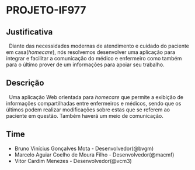 # PROJETO-IF977
## Justificativa
&nbsp; Diante das necessidades modernas de atendimento e cuidado do paciente em casa(*homecare*), nós resolvemos desenvolver uma aplicação para integrar e facilitar a comunicação do médico e enfermeiro como também para o último prover de um informações para apoiar seu trabalho.
## Descrição
&nbsp; Uma aplicação Web orientada para *homecare* que permite a exibição de informações compartilhadas entre enfermeiros e médicos, sendo que os últimos podem realizar modificações sobre estas que se referem ao paciente em questão. Também haverá um meio de comunicação.
## Time
* Bruno Vinícius Gonçalves Mota - Desenvolvedor(@bvgm)
* Marcelo Aguiar Coelho de Moura Filho - Desenvolvedor(@macmf)
* Vitor Cardim Menezes - Desenvolvedor(@vcm3)
